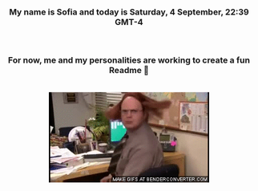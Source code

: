 


<div align="center">
<h3 >My name is Sofia and today is Saturday, 4 September, 22:39 GMT-4</h3><br>
<h3 >For now, me and my personalities are working to create a fun Readme 👋
</h3><br>
<img src='img/dwight.gif' alt='working...'/>
</div>
